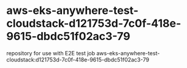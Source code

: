 # aws-eks-anywhere-test-cloudstack-d121753d-7c0f-418e-9615-dbdc51f02ac3-79
repository for use with E2E test job aws-eks-anywhere-test-cloudstack:d121753d-7c0f-418e-9615-dbdc51f02ac3-79
